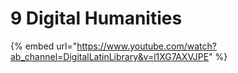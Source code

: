 # 9 Digital Humanities



{% embed url="https://www.youtube.com/watch?ab_channel=DigitalLatinLibrary&v=l1XG7AXVJPE" %}

